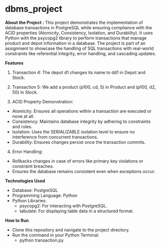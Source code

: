 # dbms_project

**About the Project :**
This project demonstrates the implementation of database transactions in PostgreSQL while ensuring compliance with the ACID properties (Atomicity, Consistency, Isolation, and Durability). It uses Python with the psycopg2 library to perform transactions that manage product and depot information in a database.
The project is part of an assignment to showcase the handling of SQL transactions with real-world constraints like referential integrity, error handling, and cascading updates.

**Features**
1. Transaction 4: The depot d1 changes its name to dd1 in Depot and Stock.

2. Transaction 5: We add a product (p100, cd, 5) in Product and (p100, d2, 50) in Stock.

3. ACID Property Demonstration:
- Atomicity: Ensures all operations within a transaction are executed or none at all.
- Consistency: Maintains database integrity by adhering to constraints and rules.
- Isolation: Uses the SERIALIZABLE isolation level to ensure no interference from concurrent transactions.
- Durability: Ensures changes persist once the transaction commits.

4. Error Handling:
- Rollbacks changes in case of errors like primary key violations or constraint breaches.
- Ensures the database remains consistent even when exceptions occur.

**Technologies Used**
- Database: PostgreSQL
- Programming Language: Python
- Python Libraries:
  - psycopg2: For interacting with PostgreSQL.
  - tabulate: For displaying table data in a structured format.

**How to Run**
- Clone this repository and navigate to the project directory.
- Run the command in your Python Terminal:
  - python transaction.py
